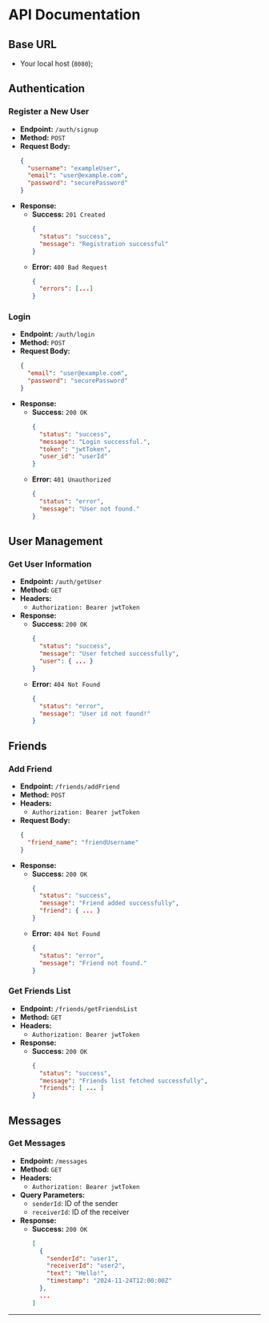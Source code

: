 # API Documentation

## Base URL
- Your local host (`8080`);

## Authentication

### Register a New User
- **Endpoint:** `/auth/signup`
- **Method:** `POST`
- **Request Body:**
  ```json
  {
    "username": "exampleUser",
    "email": "user@example.com",
    "password": "securePassword"
  }
  ```
- **Response:**
  - **Success:** `201 Created`
    ```json
    {
      "status": "success",
      "message": "Registration successful"
    }
    ```
  - **Error:** `400 Bad Request`
    ```json
    {
      "errors": [...]
    }
    ```

### Login
- **Endpoint:** `/auth/login`
- **Method:** `POST`
- **Request Body:**
  ```json
  {
    "email": "user@example.com",
    "password": "securePassword"
  }
  ```
- **Response:**
  - **Success:** `200 OK`
    ```json
    {
      "status": "success",
      "message": "Login successful.",
      "token": "jwtToken",
      "user_id": "userId"
    }
    ```
  - **Error:** `401 Unauthorized`
    ```json
    {
      "status": "error",
      "message": "User not found."
    }
    ```

## User Management

### Get User Information
- **Endpoint:** `/auth/getUser`
- **Method:** `GET`
- **Headers:**
  - `Authorization: Bearer jwtToken`
- **Response:**
  - **Success:** `200 OK`
    ```json
    {
      "status": "success",
      "message": "User fetched successfully",
      "user": { ... }
    }
    ```
  - **Error:** `404 Not Found`
    ```json
    {
      "status": "error",
      "message": "User id not found!"
    }
    ```

## Friends

### Add Friend
- **Endpoint:** `/friends/addFriend`
- **Method:** `POST`
- **Headers:**
  - `Authorization: Bearer jwtToken`
- **Request Body:**
  ```json
  {
    "friend_name": "friendUsername"
  }
  ```
- **Response:**
  - **Success:** `200 OK`
    ```json
    {
      "status": "success",
      "message": "Friend added successfully",
      "friend": { ... }
    }
    ```
  - **Error:** `404 Not Found`
    ```json
    {
      "status": "error",
      "message": "Friend not found."
    }
    ```

### Get Friends List
- **Endpoint:** `/friends/getFriendsList`
- **Method:** `GET`
- **Headers:**
  - `Authorization: Bearer jwtToken`
- **Response:**
  - **Success:** `200 OK`
    ```json
    {
      "status": "success",
      "message": "Friends list fetched successfully",
      "friends": [ ... ]
    }
    ```

## Messages

### Get Messages
- **Endpoint:** `/messages`
- **Method:** `GET`
- **Headers:**
  - `Authorization: Bearer jwtToken`
- **Query Parameters:**
  - `senderId`: ID of the sender
  - `receiverId`: ID of the receiver
- **Response:**
  - **Success:** `200 OK`
    ```json
    [
      {
        "senderId": "user1",
        "receiverId": "user2",
        "text": "Hello!",
        "timestamp": "2024-11-24T12:00:00Z"
      },
      ...
    ]
    ```

---
